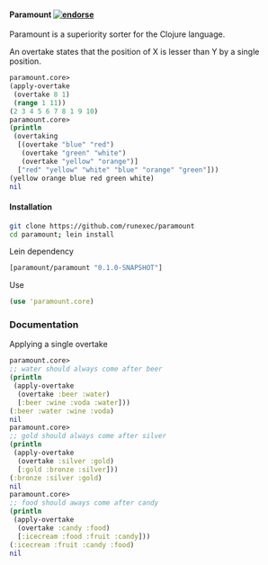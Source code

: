 #### Paramount [![endorse](https://api.coderwall.com/runexec/endorsecount.png)](https://coderwall.com/runexec)

Paramount is a superiority sorter for the Clojure language.
<p></p>
An overtake states that the position of X is lesser than Y by a single position.

```clojure
paramount.core>
(apply-overtake
 (overtake 8 1)
 (range 1 11))
(2 3 4 5 6 7 8 1 9 10)
paramount.core> 
(println
 (overtaking 
  [(overtake "blue" "red")
   (overtake "green" "white")
   (overtake "yellow" "orange")]
  ["red" "yellow" "white" "blue" "orange" "green"]))
(yellow orange blue red green white)
nil
```

#### Installation

```bash
git clone https://github.com/runexec/paramount
cd paramount; lein install
```

Lein dependency

```clojure
[paramount/paramount "0.1.0-SNAPSHOT"] 
```
Use

```clojure
(use 'paramount.core)
```

### Documentation

Applying a single overtake

```clojure
paramount.core> 
;; water should always come after beer
(println 
 (apply-overtake
  (overtake :beer :water)
  [:beer :wine :voda :water]))
(:beer :water :wine :voda)
nil
paramount.core> 
;; gold should always come after silver
(println 
 (apply-overtake
  (overtake :silver :gold)
  [:gold :bronze :silver]))
(:bronze :silver :gold)
nil
paramount.core>       
;; food should aways come after candy
(println
 (apply-overtake
  (overtake :candy :food)
  [:icecream :food :fruit :candy]))
(:icecream :fruit :candy :food)
nil
```
